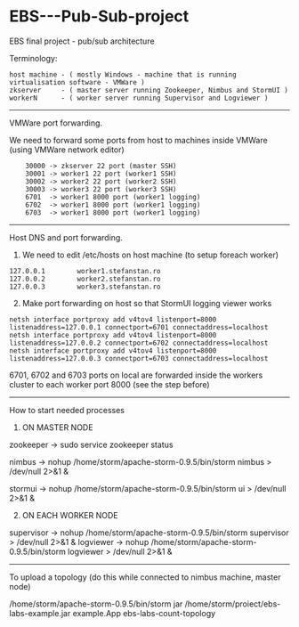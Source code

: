 # EBS---Pub-Sub-project
EBS final project - pub/sub architecture

Terminology:

    host machine - ( mostly Windows - machine that is running virtualisation software - VMWare )    
    zkserver     - ( master server running Zookeeper, Nimbus and StormUI )    
    workerN      - ( worker server running Supervisor and Logviewer )



---------------------------------------------------------------------------------------------------------    

VMWare port forwarding.
	
We need to forward some ports from host to machines inside VMWare (using VMWare network editor)
    
        30000 -> zkserver 22 port (master SSH)
        30001 -> worker1 22 port (worker1 SSH)
        30002 -> worker2 22 port (worker2 SSH)
        30003 -> worker3 22 port (worker3 SSH)
        6701  -> worker1 8000 port (worker1 logging)
        6702  -> worker1 8000 port (worker1 logging)
        6703  -> worker1 8000 port (worker1 logging)
    
---------------------------------------------------------------------------------------------------------    

Host DNS and port forwarding.
   1) We need to edit /etc/hosts on host machine (to setup foreach worker)
   
   	127.0.0.1        worker1.stefanstan.ro
   	127.0.0.2        worker2.stefanstan.ro
   	127.0.0.3        worker3.stefanstan.ro
        
   2) Make port forwarding on host so that StormUI logging viewer works
    
    netsh interface portproxy add v4tov4 listenport=8000 listenaddress=127.0.0.1 connectport=6701 connectaddress=localhost
    netsh interface portproxy add v4tov4 listenport=8000 listenaddress=127.0.0.2 connectport=6702 connectaddress=localhost
    netsh interface portproxy add v4tov4 listenport=8000 listenaddress=127.0.0.3 connectport=6703 connectaddress=localhost
    
6701, 6702 and 6703 ports on local are forwarded inside the workers cluster to each worker port 8000 (see the step before)        
        
---------------------------------------------------------------------------------------------------------         
        
How to start needed processes

   1) ON MASTER NODE
  
zookeeper    ->      sudo service zookeeper status

nimbus       ->      nohup /home/storm/apache-storm-0.9.5/bin/storm nimbus > /dev/null 2>&1 &

stormui      ->      nohup /home/storm/apache-storm-0.9.5/bin/storm ui > /dev/null 2>&1 &

  
  2) ON EACH WORKER NODE
  
supervisor   ->      nohup /home/storm/apache-storm-0.9.5/bin/storm supervisor > /dev/null 2>&1 &
logviewer    ->      nohup /home/storm/apache-storm-0.9.5/bin/storm logviewer > /dev/null 2>&1 &

---------------------------------------------------------------------------------------------------------

To upload a topology (do this while connected to nimbus machine, master node)

/home/storm/apache-storm-0.9.5/bin/storm jar /home/storm/proiect/ebs-labs-example.jar example.App ebs-labs-count-topology
